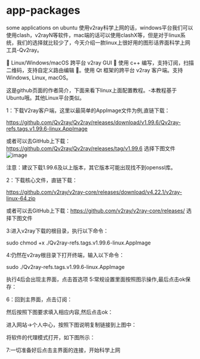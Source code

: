# app-packages
some applications on ubuntu
使用v2ray科学上网的话，windows平台我们可以使用clash，v2rayN等软件，mac端的话可以使用clashX等，但是对于linux系统，我们的选择就比较少了，今天介绍一款linux上很好用的图形话界面科学上网工具-Qv2ray。

🌟 Linux/Windows/macOS 跨平台 v2ray GUI 🔨 使用 c++ 编写，支持订阅，扫描二维码，支持自定义路由编辑 🌟。使用 Qt 框架的跨平台 v2ray 客户端。支持 Windows, Linux, macOS。

这是github页面的作者简介，下面来看下linux上面配置教程。-本教程基于Ubuntu哦。其他Linux平台类似。

1：下载V2ray客户端，这里以最简单的AppImage文件为例,直链下载：

https://github.com/Qv2ray/Qv2ray/releases/download/v1.99.6/Qv2ray-refs.tags.v1.99.6-linux.AppImage

或者可以去GitHub上下载：https://github.com/Qv2ray/Qv2ray/releases/tag/v1.99.6 选择下图文件
![image](https://user-images.githubusercontent.com/32317492/129653602-9eeb1bbc-f16f-42bb-9d5a-c36255afbdcb.png)


注意：建议下载1.99.6及以上版本，其它版本可能出现找不到openssl库。

2：下载核心文件，直链下载：

https://github.com/v2ray/v2ray-core/releases/download/v4.22.1/v2ray-linux-64.zip

或者可以去GitHub上下载：https://github.com/v2ray/v2ray-core/releases/ 选择下图文件

3:进入v2ray下载的根目录，执行以下命令：

sudo chmod +x ./Qv2ray-refs.tags.v1.99.6-linux.AppImage

4:仍然在v2ray根目录下打开终端，输入以下命令：

sudo ./Qv2ray-refs.tags.v1.99.6-linux.AppImage

执行4后会出现主界面，点击首选项
5:常规设置里面按照图示操作,最后点击ok保存：

6：回到主界面，点击订阅：

然后按照下图要求填入相应内容,然后点击ok：

进入网站->个人中心，按照下图说明复制链接到上图中：

将软件的代理模式打开，如下图所示：

7:一切准备好后点击主界面的连接，开始科学上网

